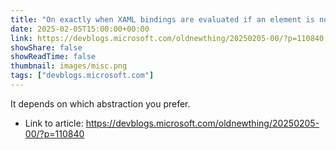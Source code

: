 ```yaml
---
title: "On exactly when XAML bindings are evaluated if an element is not yet loaded"
date: 2025-02-05T15:00:00+00:00
link: https://devblogs.microsoft.com/oldnewthing/20250205-00/?p=110840
showShare: false
showReadTime: false
thumbnail: images/misc.png
tags: ["devblogs.microsoft.com"]
---
```

It depends on which abstraction you prefer.

- Link to article: https://devblogs.microsoft.com/oldnewthing/20250205-00/?p=110840